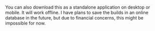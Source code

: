 You can also download this as a standalone application on desktop or mobile.
It will work offline.
I have plans to save the builds in an online database in the future, but due to financial concerns, this might be impossible for now.
